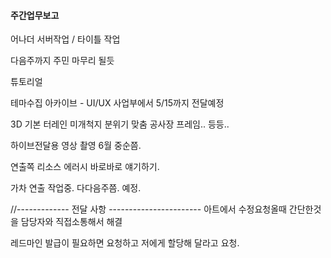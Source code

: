 
#### 주간업무보고

어나더 서버작업 / 타이틀 작업 

다음주까지 주민 마무리 될듯 

튜토리얼 

테마수집 아카이브 - UI/UX 사업부에서 5/15까지 전달예정

3D 기본 터레인 미개척지 분위기 맞춤
공사장 프레임.. 등등..

하이브전달용 영상 촬영 6월 중순쯤.

연출쪽 리소스 에러시 바로바로 얘기하기. 

가차 연출 작업중. 다다음주쯤. 예정.

//-------------   전달 사항  -----------------------
아트에서 수정요청올때
간단한것을 담당자와 직접소통해서 해결

레드마인 발급이 필요하면 요청하고
저에게 할당해 달라고 요청. 



